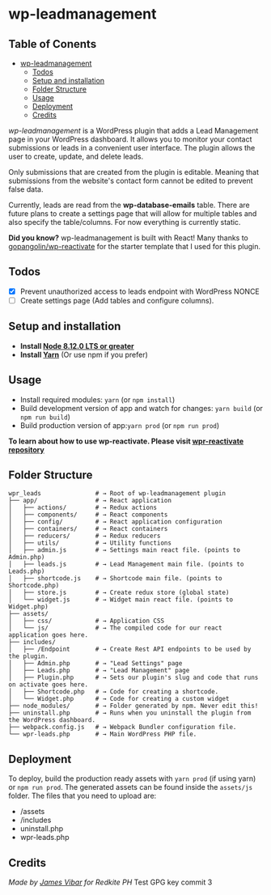 # wp-leadmanagement

<!-- TOC -->
## Table of Conents

- [wp-leadmanagement](#wp-leadmanagement)
  - [Todos](#todos)
  - [Setup and installation](#setup-and-installation)
  - [Folder Structure](#folder-structure)
  - [Usage](#usage)
  - [Deployment](#deployment)
  - [Credits](#credits)
<!-- /TOC -->

_wp-leadmanagement_ is a WordPress plugin that adds a Lead Management page in your WordPress dashboard. It allows you to monitor your contact submissions or leads in a convenient user interface. The plugin allows the user to create, update, and delete leads.

Only submissions that are created from the plugin is editable. Meaning that submissions from the website's contact form cannot be edited to prevent false data.

Currently, leads are read from the **wp-database-emails** table. There are future plans to create a settings page that will allow for multiple tables and also specify the table/columns. For now everything is currently static.

**Did you know?** wp-leadmanagement is built with React! Many thanks to [gopangolin/wp-reactivate](https://github.com/gopangolin/wp-reactivate) for the starter template that I used for this plugin.

## Todos

- [x] Prevent unauthorized access to leads endpoint with WordPress NONCE
- [ ] Create settings page (Add tables and configure columns).

## Setup and installation

- **Install [Node 8.12.0 LTS or greater](https://nodejs.org)**
- **Install [Yarn](https://yarnpkg.com/en/docs/install)** (Or use npm if you prefer)

## Usage

- Install required modules: `yarn` (or `npm install`)
- Build development version of app and watch for changes: `yarn build` (or `npm run build`)
- Build production version of app:`yarn prod` (or `npm run prod`)

**To learn about how to use wp-reactivate. Please visit [wpr-reactivate repository](https://github.com/gopangolin/wp-reactivate)**

## Folder Structure

```
wpr_leads               # → Root of wp-leadmanagement plugin
├── app/                # → React application
│   ├── actions/        # → Redux actions
│   ├── components/     # → React components
│   ├── config/         # → React application configuration
│   ├── containers/     # → React containers
│   ├── reducers/       # → Redux reducers
│   ├── utils/          # → Utility functions
│   ├── admin.js        # → Settings main react file. (points to Admin.php)
│   ├── leads.js        # → Lead Management main file. (points to Leads.php)
│   ├── shortcode.js    # → Shortcode main file. (points to Shortcode.php)
│   ├── store.js        # → Create redux store (global state)
│   └── widget.js       # → Widget main react file. (points to Widget.php)
├── assets/
│   ├── css/            # → Application CSS
│   └── js/             # → The compiled code for our react application goes here.
├── includes/
│   ├── /Endpoint       # → Create Rest API endpoints to be used by the plugin.
│   ├── Admin.php       # → "Lead Settings" page
│   ├── Leads.php       # → "Lead Management" page
│   ├── Plugin.php      # → Sets our plugin's slug and code that runs on activate goes here.
│   ├── Shortcode.php   # → Code for creating a shortcode.
│   └── Widget.php      # → Code for creating a custom widget
├── node_modules/       # → Folder generated by npm. Never edit this!
├── uninstall.php       # → Runs when you uninstall the plugin from the WordPress dashboard.
├── webpack.config.js   # → Webpack Bundler configuration file.
└── wpr-leads.php       # → Main WordPress PHP file.
```

## Deployment

To deploy, build the production ready assets with `yarn prod` (if using yarn) or `npm run prod`. The generated assets can be found inside the `assets/js` folder. The files that you need to upload are:

- /assets
- /includes
- uninstall.php
- wpr-leads.php

## Credits

_Made by [James Vibar](www.jamesvibar.com) for Redkite PH_
Test GPG key commit 3

